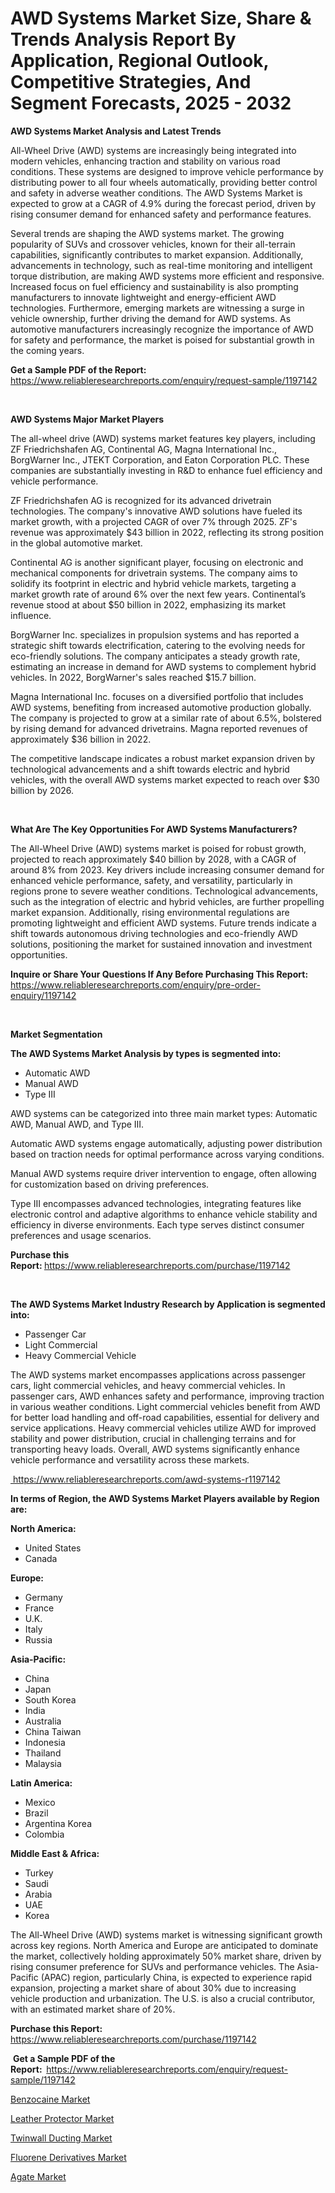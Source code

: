 <p><h1>AWD Systems Market Size, Share & Trends Analysis Report By Application, Regional Outlook, Competitive Strategies, And Segment Forecasts, 2025 - 2032</h1></p><p><strong>AWD Systems Market Analysis and Latest Trends</strong></p>
<p><p>All-Wheel Drive (AWD) systems are increasingly being integrated into modern vehicles, enhancing traction and stability on various road conditions. These systems are designed to improve vehicle performance by distributing power to all four wheels automatically, providing better control and safety in adverse weather conditions. The AWD Systems Market is expected to grow at a CAGR of 4.9% during the forecast period, driven by rising consumer demand for enhanced safety and performance features.</p><p>Several trends are shaping the AWD systems market. The growing popularity of SUVs and crossover vehicles, known for their all-terrain capabilities, significantly contributes to market expansion. Additionally, advancements in technology, such as real-time monitoring and intelligent torque distribution, are making AWD systems more efficient and responsive. Increased focus on fuel efficiency and sustainability is also prompting manufacturers to innovate lightweight and energy-efficient AWD technologies. Furthermore, emerging markets are witnessing a surge in vehicle ownership, further driving the demand for AWD systems. As automotive manufacturers increasingly recognize the importance of AWD for safety and performance, the market is poised for substantial growth in the coming years.</p></p>
<p><strong>Get a Sample PDF of the Report:&nbsp;</strong> <a href="https://www.reliableresearchreports.com/enquiry/request-sample/1197142?utm_campaign=9&utm_medium=2&utm_source=Github&utm_content=ia&utm_term=30012025&utm_id=awd-systems">https://www.reliableresearchreports.com/enquiry/request-sample/1197142</a></p>
<p>&nbsp;</p>
<p><strong>AWD Systems Major Market Players</strong></p>
<p><p>The all-wheel drive (AWD) systems market features key players, including ZF Friedrichshafen AG, Continental AG, Magna International Inc., BorgWarner Inc., JTEKT Corporation, and Eaton Corporation PLC. These companies are substantially investing in R&D to enhance fuel efficiency and vehicle performance.</p><p>ZF Friedrichshafen AG is recognized for its advanced drivetrain technologies. The company's innovative AWD solutions have fueled its market growth, with a projected CAGR of over 7% through 2025. ZF's revenue was approximately $43 billion in 2022, reflecting its strong position in the global automotive market.</p><p>Continental AG is another significant player, focusing on electronic and mechanical components for drivetrain systems. The company aims to solidify its footprint in electric and hybrid vehicle markets, targeting a market growth rate of around 6% over the next few years. Continental’s revenue stood at about $50 billion in 2022, emphasizing its market influence.</p><p>BorgWarner Inc. specializes in propulsion systems and has reported a strategic shift towards electrification, catering to the evolving needs for eco-friendly solutions. The company anticipates a steady growth rate, estimating an increase in demand for AWD systems to complement hybrid vehicles. In 2022, BorgWarner's sales reached $15.7 billion.</p><p>Magna International Inc. focuses on a diversified portfolio that includes AWD systems, benefiting from increased automotive production globally. The company is projected to grow at a similar rate of about 6.5%, bolstered by rising demand for advanced drivetrains. Magna reported revenues of approximately $36 billion in 2022.</p><p>The competitive landscape indicates a robust market expansion driven by technological advancements and a shift towards electric and hybrid vehicles, with the overall AWD systems market expected to reach over $30 billion by 2026.</p></p>
<p>&nbsp;</p>
<p><strong>What Are The Key Opportunities For AWD Systems Manufacturers?</strong></p>
<p><p>The All-Wheel Drive (AWD) systems market is poised for robust growth, projected to reach approximately $40 billion by 2028, with a CAGR of around 8% from 2023. Key drivers include increasing consumer demand for enhanced vehicle performance, safety, and versatility, particularly in regions prone to severe weather conditions. Technological advancements, such as the integration of electric and hybrid vehicles, are further propelling market expansion. Additionally, rising environmental regulations are promoting lightweight and efficient AWD systems. Future trends indicate a shift towards autonomous driving technologies and eco-friendly AWD solutions, positioning the market for sustained innovation and investment opportunities.</p></p>
<p><strong>Inquire or Share Your Questions If Any Before Purchasing This Report:</strong> <a href="https://www.reliableresearchreports.com/enquiry/pre-order-enquiry/1197142?utm_campaign=9&utm_medium=2&utm_source=Github&utm_content=ia&utm_term=30012025&utm_id=awd-systems">https://www.reliableresearchreports.com/enquiry/pre-order-enquiry/1197142</a></p>
<p>&nbsp;</p>
<p><strong>Market Segmentation</strong></p>
<p><strong>The AWD Systems Market Analysis by types is segmented into:</strong></p>
<p><ul><li>Automatic AWD</li><li>Manual AWD</li><li>Type III</li></ul></p>
<p><p>AWD systems can be categorized into three main market types: Automatic AWD, Manual AWD, and Type III. </p><p>Automatic AWD systems engage automatically, adjusting power distribution based on traction needs for optimal performance across varying conditions. </p><p>Manual AWD systems require driver intervention to engage, often allowing for customization based on driving preferences. </p><p>Type III encompasses advanced technologies, integrating features like electronic control and adaptive algorithms to enhance vehicle stability and efficiency in diverse environments. Each type serves distinct consumer preferences and usage scenarios.</p></p>
<p><strong>Purchase this Report:&nbsp;</strong><a href="https://www.reliableresearchreports.com/purchase/1197142?utm_campaign=9&utm_medium=2&utm_source=Github&utm_content=ia&utm_term=30012025&utm_id=awd-systems">https://www.reliableresearchreports.com/purchase/1197142</a></p>
<p>&nbsp;</p>
<p><strong>The AWD Systems Market Industry Research by Application is segmented into:</strong></p>
<p><ul><li>Passenger Car</li><li>Light Commercial</li><li>Heavy Commercial Vehicle</li></ul></p>
<p><p>The AWD systems market encompasses applications across passenger cars, light commercial vehicles, and heavy commercial vehicles. In passenger cars, AWD enhances safety and performance, improving traction in various weather conditions. Light commercial vehicles benefit from AWD for better load handling and off-road capabilities, essential for delivery and service applications. Heavy commercial vehicles utilize AWD for improved stability and power distribution, crucial in challenging terrains and for transporting heavy loads. Overall, AWD systems significantly enhance vehicle performance and versatility across these markets.</p></p>
<p><a href="https://www.reliableresearchreports.com/awd-systems-r1197142?utm_campaign=9&utm_medium=2&utm_source=Github&utm_content=ia&utm_term=30012025&utm_id=awd-systems">&nbsp;https://www.reliableresearchreports.com/awd-systems-r1197142</a></p>
<p><strong>In terms of Region, the AWD Systems Market Players available by Region are:</strong></p>
<p>
    <p> <strong> North America: </strong>
        <ul>
            <li>United States</li>
            <li>Canada</li>
        </ul>
        </p> 
    <p> <strong> Europe: </strong>
        <ul>
            <li>Germany</li>
            <li>France</li>
            <li>U.K.</li>
            <li>Italy</li>
            <li>Russia</li>
        </ul>
        </p> 
    <p> <strong> Asia-Pacific: </strong>
        <ul>
            <li>China</li>
            <li>Japan</li>
            <li>South Korea</li>
            <li>India</li>
            <li>Australia</li>
            <li>China Taiwan</li>
            <li>Indonesia</li>
            <li>Thailand</li>
            <li>Malaysia</li>
        </ul>
        </p> 
    <p> <strong> Latin America: </strong>
        <ul>
            <li>Mexico</li>
            <li>Brazil</li>
            <li>Argentina Korea</li>
            <li>Colombia</li>
        </ul>
        </p> 
    <p> <strong> Middle East & Africa: </strong>
        <ul>
            <li>Turkey</li>
            <li>Saudi</li>
            <li>Arabia</li>
            <li>UAE</li>
            <li>Korea</li>
        </ul>
    </p>
    </p>
<p><p>The All-Wheel Drive (AWD) systems market is witnessing significant growth across key regions. North America and Europe are anticipated to dominate the market, collectively holding approximately 50% market share, driven by rising consumer preference for SUVs and performance vehicles. The Asia-Pacific (APAC) region, particularly China, is expected to experience rapid expansion, projecting a market share of about 30% due to increasing vehicle production and urbanization. The U.S. is also a crucial contributor, with an estimated market share of 20%.</p></p>
<p><strong>Purchase this Report: </strong><a href="https://www.reliableresearchreports.com/purchase/1197142?utm_campaign=9&utm_medium=2&utm_source=Github&utm_content=ia&utm_term=30012025&utm_id=awd-systems">https://www.reliableresearchreports.com/purchase/1197142</a></p>
<p>&nbsp;<strong>Get a Sample PDF of the Report:&nbsp;&nbsp;</strong><a href="https://www.reliableresearchreports.com/enquiry/request-sample/1197142?utm_campaign=9&utm_medium=2&utm_source=Github&utm_content=ia&utm_term=30012025&utm_id=awd-systems">https://www.reliableresearchreports.com/enquiry/request-sample/1197142</a></p>
<p><strong></strong></p>
<p><p><a href="https://github.com/tona7vba/Market-Research-Report-List-1/blob/main/benzocaine-market.md?utm_campaign=9&utm_medium=2&utm_source=Github&utm_content=ia&utm_term=30012025&utm_id=awd-systems">Benzocaine Market</a></p><p><a href="https://github.com/tambraunrue691969/Market-Research-Report-List-1/blob/main/leather-protector-market.md?utm_campaign=9&utm_medium=2&utm_source=Github&utm_content=ia&utm_term=30012025&utm_id=awd-systems">Leather Protector Market</a></p><p><a href="https://github.com/oslieselotte2192/Market-Research-Report-List-1/blob/main/twinwall-ducting-market.md?utm_campaign=9&utm_medium=2&utm_source=Github&utm_content=ia&utm_term=30012025&utm_id=awd-systems">Twinwall Ducting Market</a></p><p><a href="https://github.com/jeastefanowicz7816/Market-Research-Report-List-1/blob/main/fluorene-derivatives-market.md?utm_campaign=9&utm_medium=2&utm_source=Github&utm_content=ia&utm_term=30012025&utm_id=awd-systems">Fluorene Derivatives Market</a></p><p><a href="https://github.com/dringals/Market-Research-Report-List-6/blob/main/agate-market.md?utm_campaign=9&utm_medium=2&utm_source=Github&utm_content=ia&utm_term=30012025&utm_id=awd-systems">Agate Market</a></p></p>